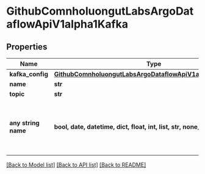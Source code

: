 # GithubComnholuongutLabsArgoDataflowApiV1alpha1Kafka


## Properties
Name | Type | Description | Notes
------------ | ------------- | ------------- | -------------
**kafka_config** | [**GithubComnholuongutLabsArgoDataflowApiV1alpha1KafkaConfig**](GithubComnholuongutLabsArgoDataflowApiV1alpha1KafkaConfig.md) |  | [optional] 
**name** | **str** |  | [optional] 
**topic** | **str** |  | [optional] 
**any string name** | **bool, date, datetime, dict, float, int, list, str, none_type** | any string name can be used but the value must be the correct type | [optional]

[[Back to Model list]](../README.md#documentation-for-models) [[Back to API list]](../README.md#documentation-for-api-endpoints) [[Back to README]](../README.md)


